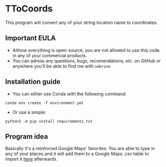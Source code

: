 # TToCoords
This program will convert any of your string location name to coordinates. 

## Important EULA
* Althow everything is open-source, you are not allowed to use this code in any of your commercial products. 
* You can adress any questions, bugs, recomendations, etc. on GitHub or anywhere you'll be able to find me with `smbrine`

## Installation guide
* You can either use Conda with the following command:
```
conda env create -f environment.yml
```
* Or use a simple:
```
python3 -m pip install requirements.txt
```

## Program idea
Basically it's a reinforced Google Maps' favorites. You are able to type in any of your places and it will add them to a Google Maps .csv table to import it [here](https://www.google.com/maps/d/) afterwards.
